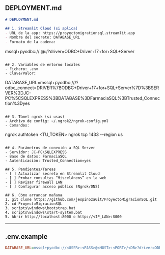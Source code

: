 ## DEPLOYMENT.md

```markdown
# DEPLOYMENT.md

## 1. Streamlit Cloud (si aplica)
- URL de la app: https://proyectomigrationsql.streamlit.app
- Nombre del secreto: DATABASE_URL
- Formato de la cadena:  
  ```
  mssql+pyodbc://<USER>:<PASS>@<HOST>:<PORT>/<DB>?driver=ODBC+Driver+17+for+SQL+Server
  ```

## 2. Variables de entorno locales
- Fichero: .env
- Clave/Valor:  
  ```
  DATABASE_URL=mssql+pyodbc:///?odbc_connect=DRIVER%7BODBC+Driver+17+for+SQL+Server%7D%3BSERVER%3DJC-PC%5CSQLEXPRESS%3BDATABASE%3DFarmaciaSQL%3BTrusted_Connection%3Dyes
  ```

## 3. Túnel ngrok (si usas)
- Archivo de config: ~/.ngrok2/ngrok-config.yml  
- Comandos:  
  ```
  ngrok authtoken <TU_TOKEN>
  ngrok tcp 1433 --region us
  ```

## 4. Parámetros de conexión a SQL Server
- Servidor: JC-PC\SQLEXPRESS  
- Base de datos: FarmaciaSQL  
- Autenticación: Trusted_Connection=yes  

## 5. Pendientes/Tareas
- [ ] Actualizar secreto en Streamlit Cloud  
- [ ] Probar consultas “Misceláneos” en la web  
- [ ] Revisar firewall LAN  
- [ ] Configurar acceso público (Ngrok/DNS)  

## 6. Cómo arrancar mañana
1. git clone https://github.com/jespinozaGit/ProyectoMigracionSQL.git  
2. cd ProyectoMigracionSQL  
3. scripts\windows\bootstrap.bat  
4. scripts\windows\start-system.bat  
5. Abrir http://localhost:8000 o http://<IP_LAN>:8000  
```

---

## .env.example

```ini
DATABASE_URL=mssql+pyodbc://<USER>:<PASS>@<HOST>:<PORT>/<DB>?driver=ODBC+Driver+17+for+SQL+Server
```